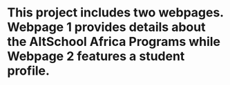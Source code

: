 # This project includes two webpages. Webpage 1 provides details about the AltSchool Africa Programs while Webpage 2 features a student profile.

